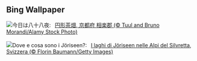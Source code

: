 ## Bing Wallpaper
![](https://www.bing.com/th?id=OHR.Hachijyuhachi2023_JA-JP1581523255_UHD.jpg&w=1000)今日は八十八夜:&nbsp;&ensp;[円形茶畑, 京都府 相楽郡 (© Tuul and Bruno Morandi/Alamy Stock Photo)](https://www.bing.com/th?id=OHR.Hachijyuhachi2023_JA-JP1581523255_UHD.jpg)
<br><br/>
![](https://www.bing.com/th?id=OHR.KlostersSerneus_IT-IT3251495028_UHD.jpg&w=1000)Dove e cosa sono i Jöriseen?:&nbsp;&ensp;[I laghi di Jöriseen nelle Alpi del Silvretta, Svizzera (© Florin Baumann/Getty Images)](https://www.bing.com/th?id=OHR.KlostersSerneus_IT-IT3251495028_UHD.jpg)
<br><br/>
